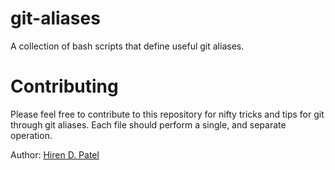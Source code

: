 git-aliases
===========

A collection of bash scripts that define useful git aliases. 

Contributing
============
Please feel free to contribute to this repository for nifty tricks and tips for git through git aliases.  Each file should perform a single, and separate operation. 


Author: [Hiren D. Patel](https://ece.uwaterloo.ca/~hdpatel)

